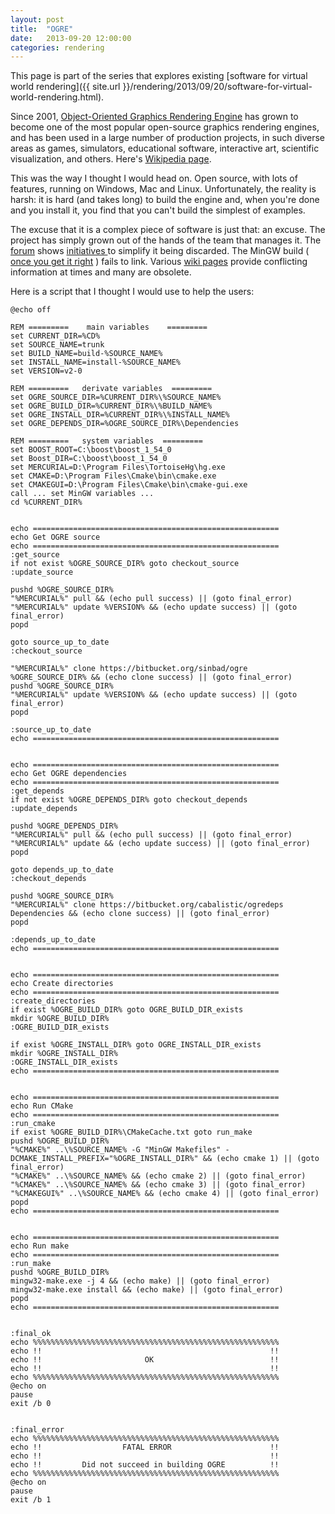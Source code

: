 ```yaml
---
layout: post
title:  "OGRE"
date:   2013-09-20 12:00:00
categories: rendering
---
```


This page is part of the series that explores existing
[software for virtual world rendering]({{ site.url }}/rendering/2013/09/20/software-for-virtual-world-rendering.html).

Since 2001, 
[Object-Oriented Graphics Rendering Engine][ogre]
has grown to become one of the most popular open-source 
graphics rendering engines, and has been used in a 
large number of production projects, in such diverse 
areas as games, simulators, educational software, 
interactive art, scientific visualization, and others.
Here's [Wikipedia page](http://en.wikipedia.org/wiki/OGRE).

This was the way I thought I would head on. Open source, with 
lots of features, running on Windows, Mac and Linux. 
Unfortunately, the reality  is harsh: it is hard (and takes long)
to build the engine and, when you're done and you install it,
you find that you can't build the simplest of examples.

The excuse that it is a complex piece of software is just 
that: an excuse. The project has simply grown out of the
hands of the team that manages it. 
The [forum](http://www.ogre3d.org/forums/) shows 
[initiatives ](http://www.ogre3d.org/forums/viewtopic.php?f=25&t=78165)
to simplify it being discarded. The MinGW build (
[once you get it right](http://www.ogre3d.org/forums/viewtopic.php?f=2&t=76798)
) fails to link. Various 
[wiki pages](http://www.ogre3d.org/tikiwiki/tiki-index.php)
provide conflicting information at times and many are obsolete.


Here is a script that I thought I would use to help the users:

    @echo off

    REM =========    main variables    =========
    set CURRENT_DIR=%CD%
    set SOURCE_NAME=trunk
    set BUILD_NAME=build-%SOURCE_NAME%
    set INSTALL_NAME=install-%SOURCE_NAME%
    set VERSION=v2-0

    REM =========   derivate variables  =========
    set OGRE_SOURCE_DIR=%CURRENT_DIR%\%SOURCE_NAME%
    set OGRE_BUILD_DIR=%CURRENT_DIR%\%BUILD_NAME%
    set OGRE_INSTALL_DIR=%CURRENT_DIR%\%INSTALL_NAME%
    set OGRE_DEPENDS_DIR=%OGRE_SOURCE_DIR%\Dependencies

    REM =========   system variables  =========
    set BOOST_ROOT=C:\boost\boost_1_54_0
    set Boost_DIR=C:\boost\boost_1_54_0
    set MERCURIAL=D:\Program Files\TortoiseHg\hg.exe
    set CMAKE=D:\Program Files\Cmake\bin\cmake.exe
    set CMAKEGUI=D:\Program Files\Cmake\bin\cmake-gui.exe
    call ... set MinGW variables ...
    cd %CURRENT_DIR%


    echo =======================================================
    echo Get OGRE source
    echo =======================================================
    :get_source
    if not exist %OGRE_SOURCE_DIR% goto checkout_source
    :update_source

    pushd %OGRE_SOURCE_DIR%
    "%MERCURIAL%" pull && (echo pull success) || (goto final_error)
    "%MERCURIAL%" update %VERSION% && (echo update success) || (goto final_error)
    popd

    goto source_up_to_date
    :checkout_source

    "%MERCURIAL%" clone https://bitbucket.org/sinbad/ogre %OGRE_SOURCE_DIR% && (echo clone success) || (goto final_error)
    pushd %OGRE_SOURCE_DIR%
    "%MERCURIAL%" update %VERSION% && (echo update success) || (goto final_error)
    popd

    :source_up_to_date
    echo =======================================================


    echo =======================================================
    echo Get OGRE dependencies
    echo =======================================================
    :get_depends
    if not exist %OGRE_DEPENDS_DIR% goto checkout_depends
    :update_depends

    pushd %OGRE_DEPENDS_DIR%
    "%MERCURIAL%" pull && (echo pull success) || (goto final_error)
    "%MERCURIAL%" update && (echo update success) || (goto final_error)
    popd

    goto depends_up_to_date
    :checkout_depends

    pushd %OGRE_SOURCE_DIR%
    "%MERCURIAL%" clone https://bitbucket.org/cabalistic/ogredeps Dependencies && (echo clone success) || (goto final_error)
    popd

    :depends_up_to_date
    echo =======================================================


    echo =======================================================
    echo Create directories
    echo =======================================================
    :create_directories
    if exist %OGRE_BUILD_DIR% goto OGRE_BUILD_DIR_exists
    mkdir %OGRE_BUILD_DIR%
    :OGRE_BUILD_DIR_exists

    if exist %OGRE_INSTALL_DIR% goto OGRE_INSTALL_DIR_exists
    mkdir %OGRE_INSTALL_DIR%
    :OGRE_INSTALL_DIR_exists
    echo =======================================================


    echo =======================================================
    echo Run CMake
    echo =======================================================
    :run_cmake
    if exist %OGRE_BUILD_DIR%\CMakeCache.txt goto run_make
    pushd %OGRE_BUILD_DIR%
    "%CMAKE%" ..\%SOURCE_NAME% -G "MinGW Makefiles" -DCMAKE_INSTALL_PREFIX="%OGRE_INSTALL_DIR%" && (echo cmake 1) || (goto final_error)
    "%CMAKE%" ..\%SOURCE_NAME% && (echo cmake 2) || (goto final_error)
    "%CMAKE%" ..\%SOURCE_NAME% && (echo cmake 3) || (goto final_error)
    "%CMAKEGUI%" ..\%SOURCE_NAME% && (echo cmake 4) || (goto final_error)
    popd
    echo =======================================================


    echo =======================================================
    echo Run make
    echo =======================================================
    :run_make
    pushd %OGRE_BUILD_DIR%
    mingw32-make.exe -j 4 && (echo make) || (goto final_error)
    mingw32-make.exe install && (echo make) || (goto final_error)
    popd
    echo =======================================================


    :final_ok
    echo %%%%%%%%%%%%%%%%%%%%%%%%%%%%%%%%%%%%%%%%%%%%%%%%%%%%%%%
    echo !!                                                   !!
    echo !!                       OK                          !!
    echo !!                                                   !!
    echo %%%%%%%%%%%%%%%%%%%%%%%%%%%%%%%%%%%%%%%%%%%%%%%%%%%%%%%
    @echo on
    pause
    exit /b 0


    :final_error
    echo %%%%%%%%%%%%%%%%%%%%%%%%%%%%%%%%%%%%%%%%%%%%%%%%%%%%%%%
    echo !!                  FATAL ERROR                      !!
    echo !!                                                   !!
    echo !!         Did not succeed in building OGRE          !!
    echo %%%%%%%%%%%%%%%%%%%%%%%%%%%%%%%%%%%%%%%%%%%%%%%%%%%%%%%
    @echo on
    pause
    exit /b 1



[ogre]: (http://www.ogre3d.org/)
